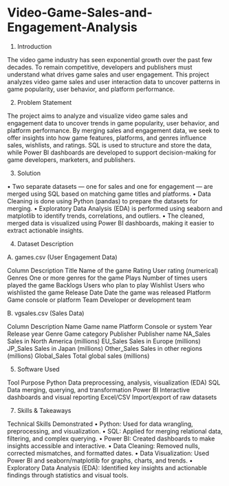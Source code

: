 # Video-Game-Sales-and-Engagement-Analysis
1. Introduction

The video game industry has seen exponential growth over the past few decades. To remain competitive, developers and publishers must understand what drives game sales and user engagement. This project analyzes video game sales and user interaction data to uncover patterns in game popularity, user behavior, and platform performance.

2. Problem Statement

The project aims to analyze and visualize video game sales and engagement data to uncover trends in game popularity, user behavior, and platform performance. By merging sales and engagement data, we seek to offer insights into how game features, platforms, and genres influence sales, wishlists, and ratings. SQL is used to structure and store the data, while Power BI dashboards are developed to support decision-making for game developers, marketers, and publishers.

3. Solution

•	Two separate datasets — one for sales and one for engagement — are merged using SQL based on matching game titles and platforms.
•	Data Cleaning is done using Python (pandas) to prepare the datasets for merging.
•	Exploratory Data Analysis (EDA) is performed using seaborn and matplotlib to identify trends, correlations, and outliers.
•	The cleaned, merged data is visualized using Power BI dashboards, making it easier to extract actionable insights.

4. Dataset Description

A. games.csv (User Engagement Data)

Column	Description
Title	Name of the game
Rating	User rating (numerical)
Genres	One or more genres for the game
Plays	Number of times users played the game
Backlogs	Users who plan to play
Wishlist	Users who wishlisted the game
Release Date	Date the game was released
Platform	Game console or platform
Team	Developer or development team

B. vgsales.csv (Sales Data)

Column	Description
Name	Game name
Platform	Console or system
Year	Release year
Genre	Game category
Publisher	Publisher name
NA_Sales	Sales in North America (millions)
EU_Sales	Sales in Europe (millions)
JP_Sales	Sales in Japan (millions)
Other_Sales	Sales in other regions (millions)
Global_Sales	Total global sales (millions)

5. Software Used

Tool	Purpose
Python	Data preprocessing, analysis, visualization (EDA)
SQL	Data merging, querying, and transformation
Power BI	Interactive dashboards and visual reporting
Excel/CSV	Import/export of raw datasets

7. Skills & Takeaways

Technical Skills Demonstrated
•	Python: Used for data wrangling, preprocessing, and visualization.
•	SQL: Applied for merging relational data, filtering, and complex querying.
•	Power BI: Created dashboards to make insights accessible and interactive.
•	Data Cleaning: Removed nulls, corrected mismatches, and formatted dates.
•	Data Visualization: Used Power BI and seaborn/matplotlib for graphs, charts, and trends.
•	Exploratory Data Analysis (EDA): Identified key insights and actionable findings through statistics and visual tools.

